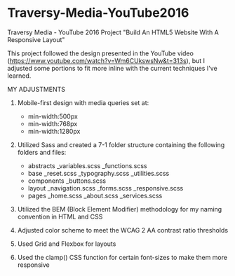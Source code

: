 # Traversy-Media-YouTube2016
Traversy Media - YouTube 2016 Project "Build An HTML5 Website With A Responsive Layout"

This project followed the design presented in the YouTube video (https://www.youtube.com/watch?v=Wm6CUkswsNw&t=313s), but I adjusted some portions to fit more inline with the current techniques I've learned.

MY ADJUSTMENTS
1. Mobile-first design with media queries set at:
    - min-width:500px
    - min-width:768px
    - min-width:1280px

2. Utilized Sass and created a 7-1 folder structure containing the following folders and files:
    - abstracts
        _variables.scss
        _functions.scss
    - base
        _reset.scss
        _typography.scss
        _utilities.scss
    - components
        _buttons.scss
    - layout
        _navigation.scss
        _forms.scss
        _responsive.scss
    - pages
        _home.scss
        _about.scss
        _services.scss

3. Utilized the BEM (Block Element Modifier) methodology for my naming convention in HTML and CSS

4. Adjusted color scheme to meet the WCAG 2 AA contrast ratio thresholds

5. Used Grid and Flexbox for layouts

6. Used the clamp() CSS function for certain font-sizes to make them more responsive
